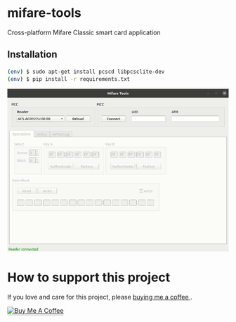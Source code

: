# mifare-tools
Cross-platform Mifare Classic smart card application

Installation
--------------
```bash
(env) $ sudo apt-get install pcscd libpcsclite-dev
(env) $ pip install -r requirements.txt
```

![Screenshot](https://github.com/fananimi/mifare-tools/blob/master/images/screencast.gif)

#  How to support this project

If you love and care for this project, please [buying me a coffee ](https://www.buymeacoffee.com/fananimi).

<a href="https://www.buymeacoffee.com/fananimi" target="_blank"><img src="https://www.buymeacoffee.com/assets/img/custom_images/orange_img.png" alt="Buy Me A Coffee" style="height: 41px !important;width: 174px !important;box-shadow: 0px 3px 2px 0px rgba(190, 190, 190, 0.5) !important;-webkit-box-shadow: 0px 3px 2px 0px rgba(190, 190, 190, 0.5) !important;" ></a>
